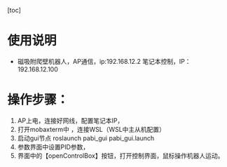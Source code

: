 <!--
 * @Author: your name
 * @Date: 2021-03-11 16:57:17
 * @LastEditTime: 2021-03-11 17:25:08
 * @LastEditors: Please set LastEditors
 * @Description: In User Settings Edit
 * @FilePath: /pabi_linux/pabi_gui/doc/readme.md
-->
[toc]
# 使用说明
* 磁吸附爬壁机器人，AP通信，ip:192.168.12.2
   笔记本控制，IP：192.168.12.100
# 操作步骤：
1. AP上电，连接好网线，配置笔记本IP，
2. 打开mobaxterm中 ，连接WSL（WSL中主从机配置） 
3. 启动gui节点 roslaunch pabi_gui  pabi_gui.launch
4. 参数界面中设置PID参数，
5. 界面中的【openControlBox】按钮，打开控制界面，鼠标操作机器人运动。